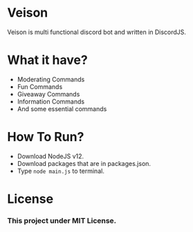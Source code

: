 # Veison
<p> Veison is multi functional discord bot and written in DiscordJS. </p>

# What it have?
- Moderating Commands
- Fun Commands
- Giveaway Commands
- Information Commands
- And some essential commands

# How To Run?
- Download NodeJS v12.
- Download packages that are in packages.json.
- Type `node main.js` to terminal.

# License
<h3>This project under MIT License. </h3>
